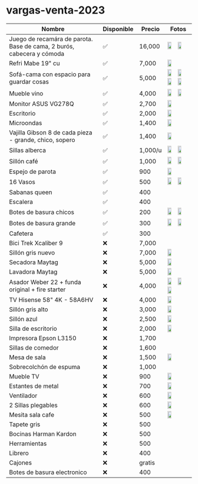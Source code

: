 # vargas-venta-2023

| Nombre                                                                | Disponible | Precio  | Fotos                                                                                                                                                                                       |
| --------------------------------------------------------------------- | ---------- | ------- | ------------------------------------------------------------------------------------------------------------------------------------------------------------------------------------------- |
| Juego de recamára de parota. Base de cama, 2 burós, cabecera y cómoda | ✅         | 16,000  | <img src='./img/cuarto 1.jpeg' width=40%> <img src='./img/cuarto 2.jpeg' width=40%>                                                                                                         |
| Refri Mabe 19" cu                                                     | ✅         | 7,000   | <img src='./img/refri mabe 19.jpeg' width="40%">                                                                                                                                            |
| Sofá-cama con espacio para guardar cosas                              | ✅         | 5,000   | <img src='./img/sofa cama 1.jpeg' width="40%"> <img src='./img/sofa cama 2.jpeg' width="40%"> <img src='./img/sofa cama 3.jpeg' width="40%"> <img src='./img/sofa cama 5.jpeg' width="40%"> |
| Mueble vino                                                           | ✅         | 4,000   | <img src='./img/vineta 1.jpeg' width="40%"> <img src='./img/vineta 2.jpeg' width="40%">                                                                                                     |
| Monitor ASUS VG278Q                                                   | ✅         | 2,700   | <img src='./img/monitor.jpeg' width="40%">                                                                                                                                                  |
| Escritorio                                                            | ✅         | 2,000   | <img src='./img/escritorio.jpeg.jpeg' width="40%">                                                                                                                                          |
| Microondas                                                            | ✅         | 1,400   | <img src='./img/microondas.jpeg' width="40%">                                                                                                                                               |
| Vajilla Gibson 8 de cada pieza - grande, chico, sopero                | ✅         | 1,400   | <img src='./img/vajilla.jpg' width="40%">                                                                                                                                                   |
| Sillas alberca                                                        | ✅         | 1,000/u | <img src='./img/sillas alberca 1.jpeg' width="40%"> <img src='./img/sillas alberca 2.jpeg' width="40%">                                                                                     |
| Sillón café                                                           | ✅         | 1,000   | <img src='./img/sillon cafe 1.jpeg' width="40%"> <img src='./img/sillon cafe 2.jpeg' width="40%">                                                                                           |
| Espejo de parota                                                      | ✅         | 900     | <img src='./img/espejo parota.jpeg' width="40%">                                                                                                                                            |
| 16 Vasos                                                              | ✅         | 500     | <img src='./img/vasos 1.jpeg' width="40%"> <img src='./img/vasos 2.jpeg' width="40%">                                                                                                       |
| Sabanas queen                                                         | ✅         | 400     |                                                                                                                                                                                             |
| Escalera                                                              | ✅         | 400     |                                                                                                                                                                                             |
| Botes de basura chicos                                                | ✅         | 200     | <img src='./img/basura mediano.jpeg' width="40%"> <img src='./img/basura chico 2.jpeg' width="40%">                                                                                         |
| Botes de basura grande                                                | ✅         | 300     | <img src='./img/basura grande.jpeg' width="40%"> <img src='./img/basura grande 2.jpeg' width="40%">                                                                                         |
| Cafetera                                                              | ✅         | 300     |                                                                                                                                                                                             |
| Bici Trek Xcaliber 9                                                  | ❌         | 7,000   |                                                                                                                                                                                             |
| Sillón gris nuevo                                                     | ❌         | 7,000   | <img src='./img/sillon gris nuevo.jpeg' width="40%">                                                                                                                                        |
| Secadora Maytag                                                       | ❌         | 5,000   | <img src='./img/lavadora y secadora.jpeg' width="40%">                                                                                                                                      |
| Lavadora Maytag                                                       | ❌         | 5,000   | <img src='./img/lavadora y secadora.jpeg' width="40%">                                                                                                                                      |
| Asador Weber 22 + funda original + fire starter                       | ❌         | 4,000   | <img src='./img/asador 1.jpeg' width="40%"> <img src='./img/asador 2.jpeg' width="40%"> <img src='./img/asador 3.jpeg' width="40%">                                                         |
| TV Hisense 58" 4K - 58A6HV                                            | ❌         | 4,000   | <img src='./img/tv.jpeg' width="40%">                                                                                                                                                       |
| Sillón gris alto                                                      | ❌         | 3,000   | <img src='./img/sillon gris viejo.jpeg' width="40%">                                                                                                                                        |
| Sillón azul                                                           | ❌         | 2,500   | <img src='./img/sillon azul.jpeg' width="40%">                                                                                                                                              |
| Silla de escritorio                                                   | ❌         | 2,000   | <img src='./img/silla escritorio.jpeg' width="40%">                                                                                                                                         |
| Impresora Epson L3150                                                 | ❌         | 1,700   |                                                                                                                                                                                             |
| Sillas de comedor                                                     | ❌         | 1,600   |                                                                                                                                                                                             |
| Mesa de sala                                                          | ❌         | 1,500   | <img src='./img/mesa sala.jpeg' width="40%">                                                                                                                                                |
| Sobrecolchón de espuma                                                | ❌         | 1,000   |                                                                                                                                                                                             |
| Mueble TV                                                             | ❌         | 900     | <img src='./img/mueble TV.jpeg' width="40%">                                                                                                                                                |
| Estantes de metal                                                     | ❌         | 700     | <img src='./img/estante metal.jpeg' width="40%">                                                                                                                                            |
| Ventilador                                                            | ❌         | 600     | <img src='./img/ventilador.jpeg' width="40%">                                                                                                                                               |
| 2 Sillas plegables                                                    | ❌         | 600     | <img src='./img/sillas plegables.jpeg' width="40%">                                                                                                                                         |
| Mesita sala cafe                                                      | ❌         | 500     | <img src='./img/mesita cafe.jpeg' width="40%">                                                                                                                                              |
| Tapete gris                                                           | ❌         | 500     |                                                                                                                                                                                             |
| Bocinas Harman Kardon                                                 | ❌         | 500     |                                                                                                                                                                                             |
| Herramientas                                                          | ❌         | 500     |                                                                                                                                                                                             |
| Librero                                                               | ❌         | 400     |                                                                                                                                                                                             |
| Cajones                                                               | ❌         | gratis  |                                                                                                                                                                                             |
| Botes de basura electronico                                           | ❌         | 400     |                                                                                                                                                                                             |
